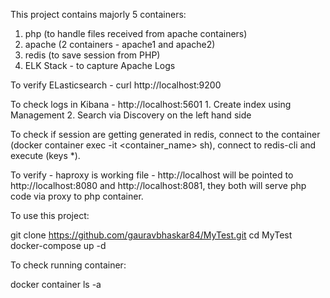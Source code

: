 This project contains majorly 5 containers:

1. php (to handle files received from apache containers)
2. apache (2 containers - apache1 and apache2)
3. redis (to save session from PHP)
4. ELK Stack - to capture Apache Logs

To verify ELasticsearch - curl http://localhost:9200

To check logs in Kibana - http://localhost:5601
	1. Create index using Management
	2. Search via Discovery on the left hand side

To check if session are getting generated in redis, connect to the container (docker container exec -it <container_name> sh), connect to redis-cli and execute (keys *).

To verify - haproxy is working file - http://localhost will be pointed to http://localhost:8080 and http://localhost:8081, they both will serve php code via proxy to php container.

To use this project:

git clone https://github.com/gauravbhaskar84/MyTest.git
cd MyTest
docker-compose up -d

To check running container:

docker container ls -a
